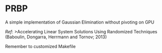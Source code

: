 PRBP
====

A simple implementation of Gaussian Elimination without pivoting on GPU

*Ref*: >Accelerating Linear System Solutions Using Randomized Techniques (Baboulin, Dongarra, Herrmann and Tornov; 2013)


Remember to customized Makefile
